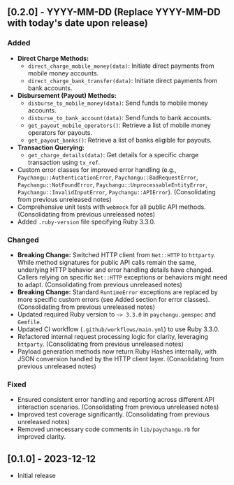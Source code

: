 ## [0.2.0] - YYYY-MM-DD (Replace YYYY-MM-DD with today's date upon release)

### Added
- **Direct Charge Methods:**
    - `direct_charge_mobile_money(data)`: Initiate direct payments from mobile money accounts.
    - `direct_charge_bank_transfer(data)`: Initiate direct payments from bank accounts.
- **Disbursement (Payout) Methods:**
    - `disburse_to_mobile_money(data)`: Send funds to mobile money accounts.
    - `disburse_to_bank_account(data)`: Send funds to bank accounts.
    - `get_payout_mobile_operators()`: Retrieve a list of mobile money operators for payouts.
    - `get_payout_banks()`: Retrieve a list of banks eligible for payouts.
- **Transaction Querying:**
    - `get_charge_details(data)`: Get details for a specific charge transaction using `tx_ref`.
- Custom error classes for improved error handling (e.g., `Paychangu::AuthenticationError`, `Paychangu::BadRequestError`, `Paychangu::NotFoundError`, `Paychangu::UnprocessableEntityError`, `Paychangu::InvalidInputError`, `Paychangu::APIError`). (Consolidating from previous unreleased notes)
- Comprehensive unit tests with `webmock` for all public API methods. (Consolidating from previous unreleased notes)
- Added `.ruby-version` file specifying Ruby 3.3.0.

### Changed
- **Breaking Change:** Switched HTTP client from `Net::HTTP` to `httparty`. While method signatures for public API calls remain the same, underlying HTTP behavior and error handling details have changed. Callers relying on specific `Net::HTTP` exceptions or behaviors might need to adapt. (Consolidating from previous unreleased notes)
- **Breaking Change:** Standard `RuntimeError` exceptions are replaced by more specific custom errors (see Added section for error classes). (Consolidating from previous unreleased notes)
- Updated required Ruby version to `~> 3.3.0` in `paychangu.gemspec` and `Gemfile`.
- Updated CI workflow (`.github/workflows/main.yml`) to use Ruby 3.3.0.
- Refactored internal request processing logic for clarity, leveraging `httparty`. (Consolidating from previous unreleased notes)
- Payload generation methods now return Ruby Hashes internally, with JSON conversion handled by the HTTP client layer. (Consolidating from previous unreleased notes)

### Fixed
- Ensured consistent error handling and reporting across different API interaction scenarios. (Consolidating from previous unreleased notes)
- Improved test coverage significantly. (Consolidating from previous unreleased notes)
- Removed unnecessary code comments in `lib/paychangu.rb` for improved clarity.

## [0.1.0] - 2023-12-12

- Initial release
